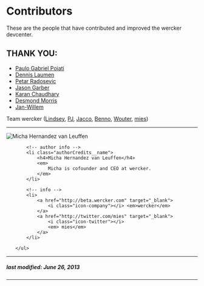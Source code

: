 # Contributors

These are the people that have contributed and improved the wercker devcenter.

## THANK YOU:

* [Paulo Gabriel Poiati](https://app.wercker.com/#poiati)
* [Dennis Laumen](https://app.wercker.com/#dennislaumen)
* [Petar Radosevic](https://app.wercker.com/#wunki)
* [Jason Garber](https://app.wercker.com/#jgarber)
* [Karan Chaudhary](https://app.wercker.com/#lafolle)
* [Desmond Morris](https://app.wercker.com/#desmondmorris)
* [Jan-Willem](https://app.wercker.com/#jewilmeer)

Team wercker ([Lindsey](https://app.wercker.com/#lindseybateman), [PJ](https://app.wercker.com/#pjvds), [Jacco](https://app.wercker.com/#flenter), [Benno](https://app.wercker.com/#bvdberg), [Wouter](https://app.wercker.com/#wouter), [mies](https://app.wercker.com/#mies))


-------

<div class="authorCredits">
    <span class="profile-picture">
        <img src="https://secure.gravatar.com/avatar/d4b19718f9748779d7cf18c6303dc17f?d=identicon&s=192" alt="Micha Hernandez van Leuffen"/>
    </span>
    <ul class="authorCredits">

        <!-- author info -->
        <li class="authorCredits__name">
            <h4>Micha Hernandez van Leuffen</h4>
            <em>
                Micha is cofounder and CEO at wercker.
            </em>
        </li>

        <!-- info -->
        <li>
            <a href="http://beta.wercker.com" target="_blank">
                <i class="icon-company"></i> <em>wercker</em>
            </a>
            <a href="http://twitter.com/mies" target="_blank">
                <i class="icon-twitter"></i>
                <em> mies</em>
            </a>
        </li>

    </ul>
</div>

-------
##### last modified: June 26, 2013
-------
